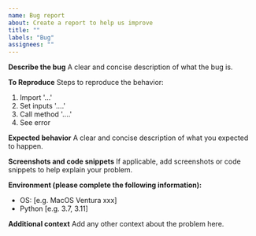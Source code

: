 ```yaml
---
name: Bug report
about: Create a report to help us improve
title: ""
labels: "Bug"
assignees: ""
---
```


**Describe the bug**
A clear and concise description of what the bug is.

**To Reproduce**
Steps to reproduce the behavior:

1. Import '...'
2. Set inputs '....'
3. Call method '....'
4. See error

**Expected behavior**
A clear and concise description of what you expected to happen.

**Screenshots and code snippets**
If applicable, add screenshots or code snippets to help explain your problem.

**Environment (please complete the following information):**

- OS: [e.g. MacOS Ventura xxx]
- Python [e.g. 3.7, 3.11]

**Additional context**
Add any other context about the problem here.
